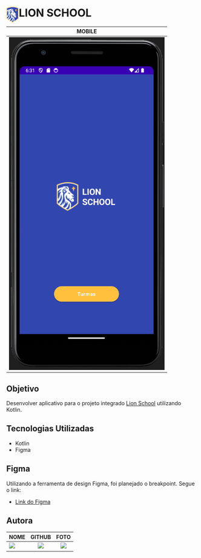 <div> 
<img  src="./app/src/main/res/drawable/logo_image.png" align="left" width="33" align="center"/>
<h1><strong>LION SCHOOL</strong></h1>
</div>


|      MOBILE         |         
|:-------------------:|
|![](./app/src/main/res/drawable/screen_shot.png)


## **Objetivo**

Desenvolver aplicativo para o projeto integrado [Lion School](https://github.com/camilapinh3iro/Projeto_Integrado_Lion_School) utilizando Kotlin.


## **Tecnologias Utilizadas**

- Kotlin
- Figma 

## **Figma**
Utilizando a ferramenta de design Figma, foi planejado o breakpoint. 
Segue o link: 

- [Link do Figma](https://www.figma.com/file/PejmtuFr6TD0a5Nu6aNeYy/SAS---MOBILE?type=design&node-id=0-1&t=Vpcp4sbd6PzwQH5d-0)



## **Autora**

| NOME                                                                                                                                                                                      |                                                     GITHUB                                                      |                                       FOTO                                       |
| :----------------------------------------------------------------------------------------------------------------------------------------------------------------------------------------- | :-------------------------------------------------------------------------------------------------------------: | :------------------------------------------------------------------------------: |
| <a href="https://github.com/camilapinh3iro"><img src="https://img.shields.io/badge/DESENVOLVEDORA-CAMILA%20PINHEIRO-informational?style=for-the-badge&logo=appveyorlabelColor=222222"></a> |   <a href="https://github.com/camilapinh3iro"><img src="https://skillicons.dev/icons?i=github&theme="/></a>   | <img src="https://avatars.githubusercontent.com/u/110388965?v=4" height="50"></a> |